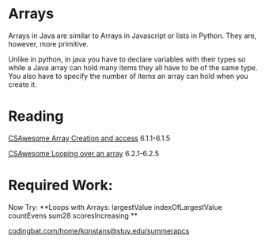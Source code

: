 # Arrays
Arrays in Java are similar to Arrays in Javascript or lists in
Python. They are, however, more primitive.

Unlike in python, in java you have to declare variables with their types so while a Java
array can hold many items they all have to be of the same type. You
also have to specify the number of items an array can hold when you
create it.

# Reading
[CSAwesome Array Creation and access](https://runestone.academy/ns/books/published/csawesome/Unit6-Arrays/topic-6-1-array-basics.html)
6.1.1-6.1.5

[CSAwesome Looping over an array](https://runestone.academy/ns/books/published/csawesome/Unit6-Arrays/topic-6-1-array-basics.html)
6.2.1-6.2.5

# Required Work:
Now Try: **Loops with Arrays: largestValue indexOfLargestValue countEvens sum28  scoresIncreasing **

[codingbat.com/home/konstans@stuy.edu/summerapcs](https://codingbat.com/home/konstans@stuy.edu/summerapcs)

